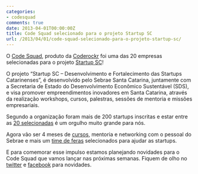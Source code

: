 ```yaml
---
categories:
- codesquad
comments: true
date: 2013-04-01T00:00:00Z
title: Code Squad selecionado para o projeto Startup SC
url: /2013/04/01/code-squad-selecionado-para-o-projeto-startup-sc/
---
```


O [Code Squad](http://code-squad.com), produto da [Coderockr](http://coderockr.com]) foi uma das 20 empresas selecionadas para o projeto [Startup SC](http://www.startupsc.com.br)!

O projeto “Startup SC – Desenvolvimento e Fortalecimento das Startups Catarinenses”, é desenvolvido pelo Sebrae Santa Catarina, juntamente com a Secretaria de Estado do Desenvolvimento Econômico Sustentável (SDS), e visa promover empreendimentos inovadores em Santa Catarina, através da realização workshops, cursos, palestras, sessões de mentoria e missões empresariais.

Segundo a organização foram mais de 200 startups inscritas e estar entre as [20 selecionadas](http://www.startupsc.com.br/2013/04/01/startup-sc-divulga-lista-de-classificadas-para-programa-de-capacitacao/) é um orgulho muito grande para nós.

Agora vão ser 4 meses de [cursos](http://www.startupsc.com.br/2012/11/01/programa-para-capacitacao-de-startups/), mentoria e networking com o pessoal do Sebrae e mais um [time de feras](http://www.startupsc.com.br/nosso-time/) selecionados para ajudar as startups.

E para comemorar esse impulso estamos planejando novidades para o Code Squad que vamos lançar nas próximas semanas. Fiquem de olho no [twitter](http://twitter.com/code_squad) e [facebook](http://www.facebook.com/CodeSquad) para novidades.